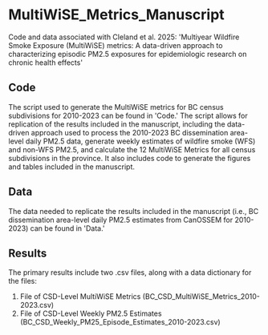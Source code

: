 # MultiWiSE_Metrics_Manuscript
Code and data associated with Cleland et al. 2025: 'Multiyear Wildfire Smoke Exposure (MultiWiSE) metrics: A data-driven approach to characterizing episodic PM2.5 exposures for epidemiologic research on chronic health effects'

## Code
The script used to generate the MultiWiSE metrics for BC census subdivisions for 2010-2023 can be found in 'Code.' The script allows for replication of the results included in the manuscript, including the data-driven approach used to process the 2010-2023 BC dissemination area-level daily PM2.5 data, generate weekly estimates of wildfire smoke (WFS) and non-WFS PM2.5, and calculate the 12 MultiWiSE Metrics for all census subdivisions in the province. It also includes code to generate the figures and tables included in the manuscript. 

## Data
The data needed to replicate the results included in the manuscript (i.e., BC dissemination area-level daily PM2.5 estimates from CanOSSEM for 2010-2023) can be found in 'Data.'

## Results
The primary results include two .csv files, along with a data dictionary for the files:
1.	File of CSD-Level MultiWiSE Metrics (BC_CSD_MultiWiSE_Metrics_2010-2023.csv)
2.	File of CSD-Level Weekly PM2.5 Estimates (BC_CSD_Weekly_PM25_Episode_Estimates_2010-2023.csv)
